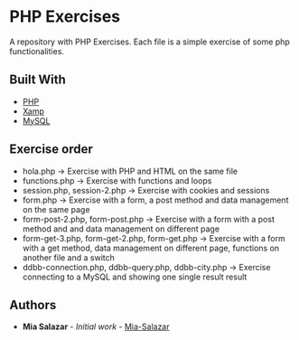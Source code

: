 
# PHP Exercises
 A repository with PHP Exercises. Each file is a simple exercise of some php functionalities.

## Built With

* [PHP](https://www.php.net/)
* [Xamp](https://www.apachefriends.org/es/index.html)
* [MySQL](https://www.mysql.com/)

## Exercise order
* hola.php &#8594; Exercise with PHP and HTML on the same file
* functions.php &#8594; Exercise with functions and loops
* session.php, session-2.php &#8594; Exercise with cookies and sessions
* form.php &#8594; Exercise with a form, a post method and data management on the same page
* form-post-2.php, form-post.php &#8594; Exercise with a form with a post method and and data management on different page
* form-get-3.php, form-get-2.php, form-get.php &#8594; Exercise with a form with a get method, data management on different page, functions on another file and a switch
* ddbb-connection.php, ddbb-query.php, ddbb-city.php &#8594; Exercise connecting to a MySQL and showing one single result result

## Authors

* **Mia Salazar** - *Initial work* - [Mia-Salazar](https://github.com/Mia-Salazar)

